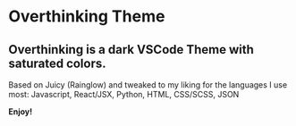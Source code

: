 # Overthinking Theme
## Overthinking is a dark VSCode Theme with saturated colors.

Based on Juicy (Rainglow) and tweaked to my liking for the languages I use most: Javascript, React/JSX, Python, HTML, CSS/SCSS, JSON

**Enjoy!**

